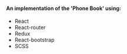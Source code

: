 #### An implementation of the 'Phone Book' using:
- React
- React-router
- Redux
- React-bootstrap
- SCSS
